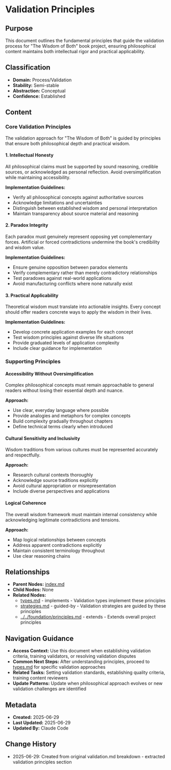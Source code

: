 # Validation Principles

## Purpose
This document outlines the fundamental principles that guide the validation process for "The Wisdom of Both" book project, ensuring philosophical content maintains both intellectual rigor and practical applicability.

## Classification
- **Domain:** Process/Validation
- **Stability:** Semi-stable
- **Abstraction:** Conceptual
- **Confidence:** Established

## Content

### Core Validation Principles

The validation approach for "The Wisdom of Both" is guided by principles that ensure both philosophical depth and practical wisdom.

#### 1. Intellectual Honesty

All philosophical claims must be supported by sound reasoning, credible sources, or acknowledged as personal reflection. Avoid oversimplification while maintaining accessibility.

**Implementation Guidelines:**
- Verify all philosophical concepts against authoritative sources
- Acknowledge limitations and uncertainties
- Distinguish between established wisdom and personal interpretation
- Maintain transparency about source material and reasoning

#### 2. Paradox Integrity

Each paradox must genuinely represent opposing yet complementary forces. Artificial or forced contradictions undermine the book's credibility and wisdom value.

**Implementation Guidelines:**
- Ensure genuine opposition between paradox elements
- Verify complementary rather than merely contradictory relationships
- Test paradoxes against real-world applications
- Avoid manufacturing conflicts where none naturally exist

#### 3. Practical Applicability

Theoretical wisdom must translate into actionable insights. Every concept should offer readers concrete ways to apply the wisdom in their lives.

**Implementation Guidelines:**
- Develop concrete application examples for each concept
- Test wisdom principles against diverse life situations
- Provide graduated levels of application complexity
- Include clear guidance for implementation

### Supporting Principles

#### Accessibility Without Oversimplification

Complex philosophical concepts must remain approachable to general readers without losing their essential depth and nuance.

**Approach:**
- Use clear, everyday language where possible
- Provide analogies and metaphors for complex concepts
- Build complexity gradually throughout chapters
- Define technical terms clearly when introduced

#### Cultural Sensitivity and Inclusivity

Wisdom traditions from various cultures must be represented accurately and respectfully.

**Approach:**
- Research cultural contexts thoroughly
- Acknowledge source traditions explicitly
- Avoid cultural appropriation or misrepresentation
- Include diverse perspectives and applications

#### Logical Coherence

The overall wisdom framework must maintain internal consistency while acknowledging legitimate contradictions and tensions.

**Approach:**
- Map logical relationships between concepts
- Address apparent contradictions explicitly
- Maintain consistent terminology throughout
- Use clear reasoning chains

## Relationships
- **Parent Nodes:** [index.md](index.md)
- **Child Nodes:** None
- **Related Nodes:** 
  - [types.md](types.md) - implements - Validation types implement these principles
  - [strategies.md](strategies.md) - guided-by - Validation strategies are guided by these principles
  - [../../foundation/principles.md](../../foundation/principles.md) - extends - Extends overall project principles

## Navigation Guidance
- **Access Context:** Use this document when establishing validation criteria, training validators, or resolving validation disputes
- **Common Next Steps:** After understanding principles, proceed to [types.md](types.md) for specific validation approaches
- **Related Tasks:** Setting validation standards, establishing quality criteria, training content reviewers
- **Update Patterns:** Update when philosophical approach evolves or new validation challenges are identified

## Metadata
- **Created:** 2025-06-29
- **Last Updated:** 2025-06-29
- **Updated By:** Claude Code

## Change History
- 2025-06-29: Created from original validation.md breakdown - extracted validation principles section